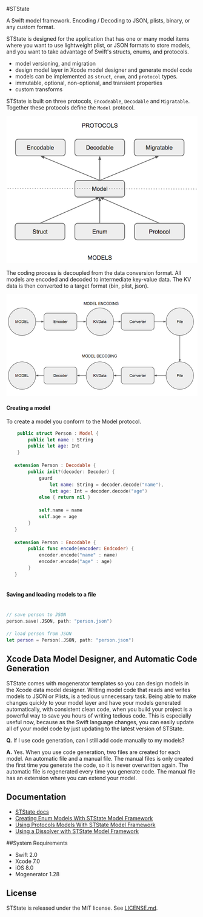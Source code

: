 #STState

A Swift model framework. Encoding / Decoding to JSON, plists, binary, or any custom format.

STState is designed for the application that has one or many model items where you want to use lightweight plist, or JSON formats to store models, and you want to take advantage of Swift's structs, enums, and protocols.
      
- model versioning, and migration
- design model layer in Xcode model designer and generate model code
- models can be implemented as `struct`, `enum`, and `protocol` types.
- immutable, optional, non-optional, and transient properties
- custom transforms

STState is built on three protocols, `Encodeable`, `Decodable` and `Migratable`.  Together these protocols define the `Model` protocol.

![<Protocol Oriented>](Docs/Resources/diag2.png)



 The coding process is decoupled from the data conversion format. All models are encoded and decoded to intermediate key-value data. The KV data is then converted to a target format (bin, plist, json).

![<Protocol Oriented>](Docs/Resources/diag4.png)







#### Creating a model

To create a model you conform to the Model protocol.

```swift
    public struct Person : Model {
        public let name : String
        public let age: Int 
    }
    
   extension Person : Decodable {
        public init?(decoder: Decoder) {
            gaurd 
                let name: String = decoder.decode("name"),
                let age: Int = decoder.decode("age")
            else { return nil }
            
            self.name = name
            self.age = age 
        }
   }
   
   extension Person : Encodable {
        public func encode(encoder: Endcoder) {
            encoder.encode("name" : name)
            encoder.encode("age" : age)
        }
   }
    
```

#### Saving and loading models to a file
```swift

// save person to JSON
person.save(.JSON, path: "person.json")

// load person from JSON
let person = Person(.JSON, path: "person.json")


```

## Xcode Data Model Designer, and Automatic Code Generation
STState comes with mogenerator templates so you can design models in the Xcode data model designer.  Writing model code that reads and writes models to JSON or Plists, is a tedious unnecessary task. Being able to make changes quickly to your model layer and have your models generated automatically, with consistent clean code, when you build your project is a powerful way to save you hours of writing tedious code. This is especially useful now, because as the Swift language changes, you can easily update all of your model code by just updating to the latest version of STState.

**Q.** If I use code generation, can I still add code manually to my models?

**A.** Yes. When you use code generation, two files are created for each model. An automatic file and a manual file. The manual files is only created the first time you generate the code, so it is never overwritten again. The automatic file is regenerated every time you generate code. The manual file has an extension where you can extend your model.

## Documentation
- [ STState docs](Docs/)
- [Creating Enum Models With STState Model Framework](http://www.amberstar.org/creating-enum-models-with-state-model-framework/)
- [Using Protocols Models With STState Model Framework](http://www.amberstar.org/state-model-framework-protocols/)
- [Using a Dissolver with STState Model Framework](http://www.amberstar.org/using-dissolvers-with-ststate-model-framework/)

##System Requirements
- Swift 2.0
- Xcode 7.0
- iOS 8.0
- Mogenerator 1.28

## License

STState is released under the MIT license. See
[LICENSE.md](https://github.com/STLabs/STState/blob/master/LICENSE).
